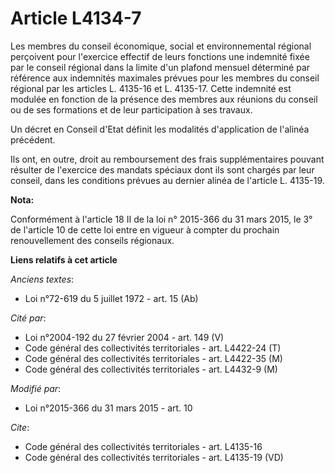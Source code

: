 # Article L4134-7

Les membres du conseil économique, social et environnemental régional perçoivent pour l'exercice effectif de leurs fonctions
une indemnité fixée par le conseil régional dans la limite d'un plafond mensuel déterminé par référence aux indemnités
maximales prévues pour les membres du conseil régional par les articles L. 4135-16 et L. 4135-17. Cette indemnité est modulée
en fonction de la présence des membres aux réunions du conseil ou de ses formations et de leur participation à ses travaux. 

Un décret en Conseil d'Etat définit les modalités d'application de l'alinéa précédent. 

Ils ont, en outre, droit au remboursement des frais supplémentaires pouvant résulter de l'exercice des mandats spéciaux dont
ils sont chargés par leur conseil, dans les conditions prévues au dernier alinéa de l'article L. 4135-19.

**Nota:**

Conformément à l'article 18 II de la loi n° 2015-366 du 31 mars 2015, le 3° de l'article 10 de cette loi entre en vigueur à
compter du prochain renouvellement des conseils régionaux.

**Liens relatifs à cet article**

_Anciens textes_:

  - Loi n°72-619 du 5 juillet 1972 - art. 15 (Ab)

_Cité par_:

  - Loi n°2004-192 du 27 février 2004 - art. 149 (V)
  - Code général des collectivités territoriales - art. L4422-24 (T)
  - Code général des collectivités territoriales - art. L4422-35 (M)
  - Code général des collectivités territoriales - art. L4432-9 (M)

_Modifié par_:

  - Loi n°2015-366 du 31 mars 2015 - art. 10

_Cite_:

  - Code général des collectivités territoriales - art. L4135-16
  - Code général des collectivités territoriales - art. L4135-19 (VD)
